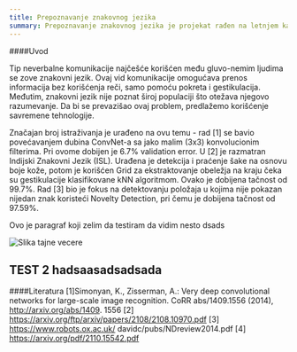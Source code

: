 ```yaml
---
title: Prepoznavanje znakovnog jezika
summary: Prepoznavanje znakovnog jezika je projekat rađen na letnjem kampu za stare polaznike 2022. godine od Zlate Stefanović i Vladana Bašića.
---
```


####Uvod

Tip neverbalne komunikacije najčešće korišćen među gluvo-nemim ljudima se zove znakovni jezik. Ovaj vid komunikacije omogućava prenos informacija bez korišćenja reči, samo pomoću pokreta i gestikulacija. Međutim, znakovni jezik nije poznat široj populaciji što otežava njegovo razumevanje. Da bi se prevazišao ovaj problem, predlažemo korišćenje savremene tehnologije.

Značajan broj istraživanja je urađeno na ovu temu - rad [1] se bavio povećavanjem dubina ConvNet-a sa jako malim (3x3) konvolucionim filterima. Pri ovome dobijen je 6.7% validation error. U [2] je razmatran Indijski Znakovni Jezik (ISL). Urađena je detekcija i praćenje šake na osnovu boje kože, potom je korišćen Grid za ekstraktovanje obeležja na kraju čeka su gestikulacije klasifikovane kNN algoritmom. Ovako je dobijena tačnost od 99.7%. Rad [3] bio je fokus na detektovanju položaja u kojima nije pokazan nijedan znak koristeći Novelty Detection, pri čemu je dobijena tačnost od 97.59%.

Ovo je paragraf
koji zelim da testiram
da vidim nesto
dsads

![Slika tajne vecere](/images/2022/prepoznavanje-znakovnog-jezika/slika.png)

## TEST 2 hadsaasadsadsada

####Literatura
[1]Simonyan, K., Zisserman, A.: Very deep convolutional networks for large-scale image recognition. CoRR abs/1409.1556 (2014), http://arxiv.org/abs/1409. 1556
[2] https://arxiv.org/ftp/arxiv/papers/2108/2108.10970.pdf
[3] https://www.robots.ox.ac.uk/ davidc/pubs/NDreview2014.pdf
[4] https://arxiv.org/pdf/2110.15542.pdf
